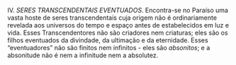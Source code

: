 ﻿IV. <I>SERES TRANSCENDENTAIS EVENTUADOS</I>. Encontra-se no Paraíso  uma vasta hoste de seres transcendentais cuja origem não é ordinariamente revelada aos universos do tempo e espaço antes de   estabelecidos em luz e vida. Esses Transcendentores não são criadores nem criaturas; eles são os filhos eventuados da divindade, da ultimação e da eternidade. Esses “eventuadores” não são finitos nem infinitos - eles são <I>absonitos</I>; e a absonitude não é nem a infinitude nem a absolutez.